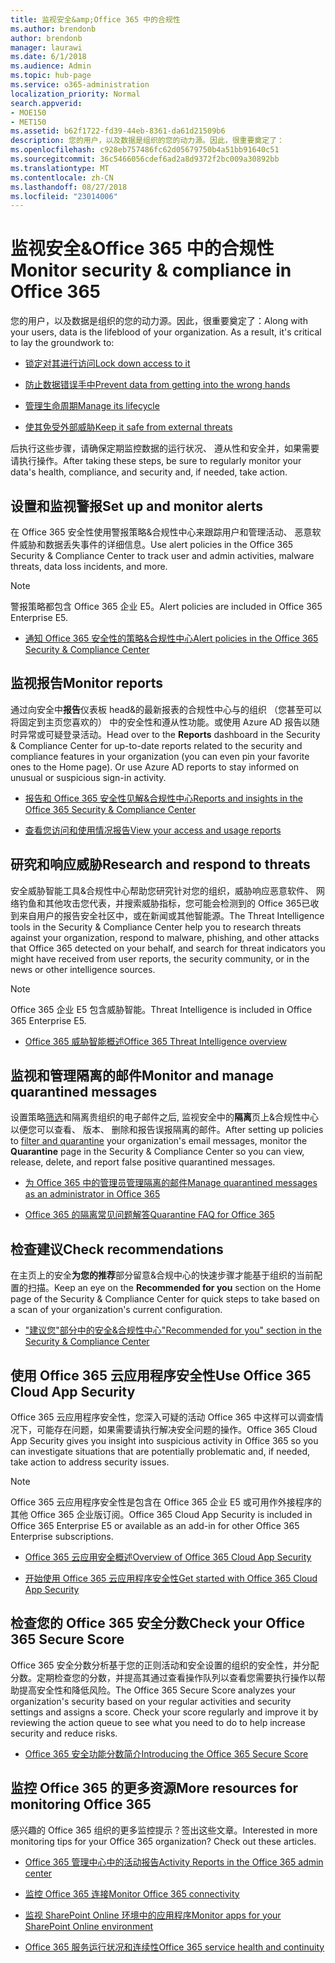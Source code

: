```yaml
---
title: 监视安全&amp;Office 365 中的合规性
ms.author: brendonb
author: brendonb
manager: laurawi
ms.date: 6/1/2018
ms.audience: Admin
ms.topic: hub-page
ms.service: o365-administration
localization_priority: Normal
search.appverid:
- MOE150
- MET150
ms.assetid: b62f1722-fd39-44eb-8361-da61d21509b6
description: 您的用户，以及数据是组织的您的动力源。因此，很重要奠定了：
ms.openlocfilehash: c928eb757486fc62d05679750b4a51bb91640c51
ms.sourcegitcommit: 36c5466056cdef6ad2a8d9372f2bc009a30892bb
ms.translationtype: MT
ms.contentlocale: zh-CN
ms.lasthandoff: 08/27/2018
ms.locfileid: "23014006"
---
```

# <a name="monitor-security-amp-compliance-in-office-365"></a><span data-ttu-id="0cb3d-104">监视安全&amp;Office 365 中的合规性</span><span class="sxs-lookup"><span data-stu-id="0cb3d-104">Monitor security &amp; compliance in Office 365</span></span>

<span data-ttu-id="0cb3d-p102">您的用户，以及数据是组织的您的动力源。因此，很重要奠定了：</span><span class="sxs-lookup"><span data-stu-id="0cb3d-p102">Along with your users, data is the lifeblood of your organization. As a result, it's critical to lay the groundwork to:</span></span>
  
- [<span data-ttu-id="0cb3d-107">锁定对其进行访问</span><span class="sxs-lookup"><span data-stu-id="0cb3d-107">Lock down access to it</span></span>](protect-access-to-data-and-services.md)
    
- [<span data-ttu-id="0cb3d-108">防止数据错误手中</span><span class="sxs-lookup"><span data-stu-id="0cb3d-108">Prevent data from getting into the wrong hands</span></span>](data-loss-prevention-policies.md)
    
- [<span data-ttu-id="0cb3d-109">管理生命周期</span><span class="sxs-lookup"><span data-stu-id="0cb3d-109">Manage its lifecycle</span></span>](manage-data-governance.md)
    
- [<span data-ttu-id="0cb3d-110">使其免受外部威胁</span><span class="sxs-lookup"><span data-stu-id="0cb3d-110">Keep it safe from external threats</span></span>](protect-against-threats.md)
    
<span data-ttu-id="0cb3d-111">后执行这些步骤，请确保定期监控数据的运行状况、 遵从性和安全并，如果需要请执行操作。</span><span class="sxs-lookup"><span data-stu-id="0cb3d-111">After taking these steps, be sure to regularly monitor your data's health, compliance, and security and, if needed, take action.</span></span> 
  
## <a name="set-up-and-monitor-alerts"></a><span data-ttu-id="0cb3d-112">设置和监视警报</span><span class="sxs-lookup"><span data-stu-id="0cb3d-112">Set up and monitor alerts</span></span>

<span data-ttu-id="0cb3d-113">在 Office 365 安全性使用警报策略&amp;合规性中心来跟踪用户和管理活动、 恶意软件威胁和数据丢失事件的详细信息。</span><span class="sxs-lookup"><span data-stu-id="0cb3d-113">Use alert policies in the Office 365 Security &amp; Compliance Center to track user and admin activities, malware threats, data loss incidents, and more.</span></span> 
  
> [!NOTE]
> <span data-ttu-id="0cb3d-114">警报策略都包含 Office 365 企业 E5。</span><span class="sxs-lookup"><span data-stu-id="0cb3d-114">Alert policies are included in Office 365 Enterprise E5.</span></span> 
  
- [<span data-ttu-id="0cb3d-115">通知 Office 365 安全性的策略&amp;合规性中心</span><span class="sxs-lookup"><span data-stu-id="0cb3d-115">Alert policies in the Office 365 Security &amp; Compliance Center</span></span>](alert-policies.md)
    
## <a name="monitor-reports"></a><span data-ttu-id="0cb3d-116">监视报告</span><span class="sxs-lookup"><span data-stu-id="0cb3d-116">Monitor reports</span></span>

<span data-ttu-id="0cb3d-p103">通过向安全中**报告**仪表板 head&amp;的最新报表的合规性中心与的组织 （您甚至可以将固定到主页您喜欢的） 中的安全性和遵从性功能。或使用 Azure AD 报告以随时异常或可疑登录活动。</span><span class="sxs-lookup"><span data-stu-id="0cb3d-p103">Head over to the **Reports** dashboard in the Security &amp; Compliance Center for up-to-date reports related to the security and compliance features in your organization (you can even pin your favorite ones to the Home page). Or use Azure AD reports to stay informed on unusual or suspicious sign-in activity.</span></span> 
  
- [<span data-ttu-id="0cb3d-119">报告和 Office 365 安全性见解&amp;合规性中心</span><span class="sxs-lookup"><span data-stu-id="0cb3d-119">Reports and insights in the Office 365 Security &amp; Compliance Center</span></span>](reports-and-insights-in-security-and-compliance.md)
    
- [<span data-ttu-id="0cb3d-120">查看您访问和使用情况报告</span><span class="sxs-lookup"><span data-stu-id="0cb3d-120">View your access and usage reports</span></span>](https://docs.microsoft.com/azure/active-directory/active-directory-view-access-usage-reports)
    
## <a name="research-and-respond-to-threats"></a><span data-ttu-id="0cb3d-121">研究和响应威胁</span><span class="sxs-lookup"><span data-stu-id="0cb3d-121">Research and respond to threats</span></span>

<span data-ttu-id="0cb3d-122">安全威胁智能工具&amp;合规性中心帮助您研究针对您的组织，威胁响应恶意软件、 网络钓鱼和其他攻击您代表，并搜索威胁指标，您可能会检测到的 Office 365已收到来自用户的报告安全社区中，或在新闻或其他智能源。</span><span class="sxs-lookup"><span data-stu-id="0cb3d-122">The Threat Intelligence tools in the Security &amp; Compliance Center help you to research threats against your organization, respond to malware, phishing, and other attacks that Office 365 detected on your behalf, and search for threat indicators you might have received from user reports, the security community, or in the news or other intelligence sources.</span></span>
  
> [!NOTE]
> <span data-ttu-id="0cb3d-123">Office 365 企业 E5 包含威胁智能。</span><span class="sxs-lookup"><span data-stu-id="0cb3d-123">Threat Intelligence is included in Office 365 Enterprise E5.</span></span> 
  
- [<span data-ttu-id="0cb3d-124">Office 365 威胁智能概述</span><span class="sxs-lookup"><span data-stu-id="0cb3d-124">Office 365 Threat Intelligence overview</span></span>](office-365-ti.md)
    
## <a name="monitor-and-manage-quarantined-messages"></a><span data-ttu-id="0cb3d-125">监视和管理隔离的邮件</span><span class="sxs-lookup"><span data-stu-id="0cb3d-125">Monitor and manage quarantined messages</span></span>

<span data-ttu-id="0cb3d-126">设置策略[筛选](quarantine-email-messages.md)和隔离贵组织的电子邮件之后, 监视安全中的**隔离**页上&amp;合规性中心以便您可以查看、 版本、 删除和报告误报隔离的邮件。</span><span class="sxs-lookup"><span data-stu-id="0cb3d-126">After setting up policies to [filter and quarantine](quarantine-email-messages.md) your organization's email messages, monitor the **Quarantine** page in the Security &amp; Compliance Center so you can view, release, delete, and report false positive quarantined messages.</span></span> 
  
- [<span data-ttu-id="0cb3d-127">为 Office 365 中的管理员管理隔离的邮件</span><span class="sxs-lookup"><span data-stu-id="0cb3d-127">Manage quarantined messages as an administrator in Office 365</span></span>](manage-quarantined-messages-and-files.md)
    
- [<span data-ttu-id="0cb3d-128">Office 365 的隔离常见问题解答</span><span class="sxs-lookup"><span data-stu-id="0cb3d-128">Quarantine FAQ for Office 365</span></span>](quarantine-faq.md)
    
## <a name="check-recommendations"></a><span data-ttu-id="0cb3d-129">检查建议</span><span class="sxs-lookup"><span data-stu-id="0cb3d-129">Check recommendations</span></span>

<span data-ttu-id="0cb3d-130">在主页上的安全**为您的推荐**部分留意&amp;合规中心的快速步骤才能基于组织的当前配置的扫描。</span><span class="sxs-lookup"><span data-stu-id="0cb3d-130">Keep an eye on the **Recommended for you** section on the Home page of the Security &amp; Compliance Center for quick steps to take based on a scan of your organization's current configuration.</span></span> 
  
- [<span data-ttu-id="0cb3d-131">"建议您"部分中的安全&amp;合规性中心</span><span class="sxs-lookup"><span data-stu-id="0cb3d-131">"Recommended for you" section in the Security &amp; Compliance Center</span></span>](https://support.office.com/article/84277f87-7406-4606-8197-944d5c11bb34)
    
## <a name="use-office-365-cloud-app-security"></a><span data-ttu-id="0cb3d-132">使用 Office 365 云应用程序安全性</span><span class="sxs-lookup"><span data-stu-id="0cb3d-132">Use Office 365 Cloud App Security</span></span>

<span data-ttu-id="0cb3d-133">Office 365 云应用程序安全性，您深入可疑的活动 Office 365 中这样可以调查情况下，可能存在问题，如果需要请执行解决安全问题的操作。</span><span class="sxs-lookup"><span data-stu-id="0cb3d-133">Office 365 Cloud App Security gives you insight into suspicious activity in Office 365 so you can investigate situations that are potentially problematic and, if needed, take action to address security issues.</span></span> 
  
> [!NOTE]
> <span data-ttu-id="0cb3d-134">Office 365 云应用程序安全性是包含在 Office 365 企业 E5 或可用作外接程序的其他 Office 365 企业版订阅。</span><span class="sxs-lookup"><span data-stu-id="0cb3d-134">Office 365 Cloud App Security is included in Office 365 Enterprise E5 or available as an add-in for other Office 365 Enterprise subscriptions.</span></span> 
  
- [<span data-ttu-id="0cb3d-135">Office 365 云应用安全概述</span><span class="sxs-lookup"><span data-stu-id="0cb3d-135">Overview of Office 365 Cloud App Security</span></span>](office-365-cas-overview.md)
    
- [<span data-ttu-id="0cb3d-136">开始使用 Office 365 云应用程序安全性</span><span class="sxs-lookup"><span data-stu-id="0cb3d-136">Get started with Office 365 Cloud App Security</span></span>](get-ready-for-office-365-cas.md)
    
## <a name="check-your-office-365-secure-score"></a><span data-ttu-id="0cb3d-137">检查您的 Office 365 安全分数</span><span class="sxs-lookup"><span data-stu-id="0cb3d-137">Check your Office 365 Secure Score</span></span>

<span data-ttu-id="0cb3d-p104">Office 365 安全分数分析基于您的正则活动和安全设置的组织的安全性，并分配分数。定期检查您的分数，并提高其通过查看操作队列以查看您需要执行操作以帮助提高安全性和降低风险。</span><span class="sxs-lookup"><span data-stu-id="0cb3d-p104">The Office 365 Secure Score analyzes your organization's security based on your regular activities and security settings and assigns a score. Check your score regularly and improve it by reviewing the action queue to see what you need to do to help increase security and reduce risks.</span></span>
  
- [<span data-ttu-id="0cb3d-140">Office 365 安全功能分数简介</span><span class="sxs-lookup"><span data-stu-id="0cb3d-140">Introducing the Office 365 Secure Score</span></span>](office-365-secure-score.md)
    
## <a name="more-resources-for-monitoring-office-365"></a><span data-ttu-id="0cb3d-141">监控 Office 365 的更多资源</span><span class="sxs-lookup"><span data-stu-id="0cb3d-141">More resources for monitoring Office 365</span></span>

<span data-ttu-id="0cb3d-p105">感兴趣的 Office 365 组织的更多监控提示？签出这些文章。</span><span class="sxs-lookup"><span data-stu-id="0cb3d-p105">Interested in more monitoring tips for your Office 365 organization? Check out these articles.</span></span> 
  
- [<span data-ttu-id="0cb3d-144">Office 365 管理中心中的活动报告</span><span class="sxs-lookup"><span data-stu-id="0cb3d-144">Activity Reports in the Office 365 admin center</span></span>](https://support.office.com/article/0d6dfb17-8582-4172-a9a9-aed798150263)
    
- [<span data-ttu-id="0cb3d-145">监控 Office 365 连接</span><span class="sxs-lookup"><span data-stu-id="0cb3d-145">Monitor Office 365 connectivity</span></span>](https://support.office.com/article/53cdb60c-a6b2-4848-b3ff-e7b75dc3fd1f)
    
- [<span data-ttu-id="0cb3d-146">监视 SharePoint Online 环境中的应用程序</span><span class="sxs-lookup"><span data-stu-id="0cb3d-146">Monitor apps for your SharePoint Online environment</span></span>](https://support.office.com/article/81daca87-ef0c-4602-af89-9a749dbef377)
    
- [<span data-ttu-id="0cb3d-147">Office 365 服务运行状况和连续性</span><span class="sxs-lookup"><span data-stu-id="0cb3d-147">Office 365 service health and continuity</span></span>](https://go.microsoft.com/fwlink/?linkid=394289)
    

